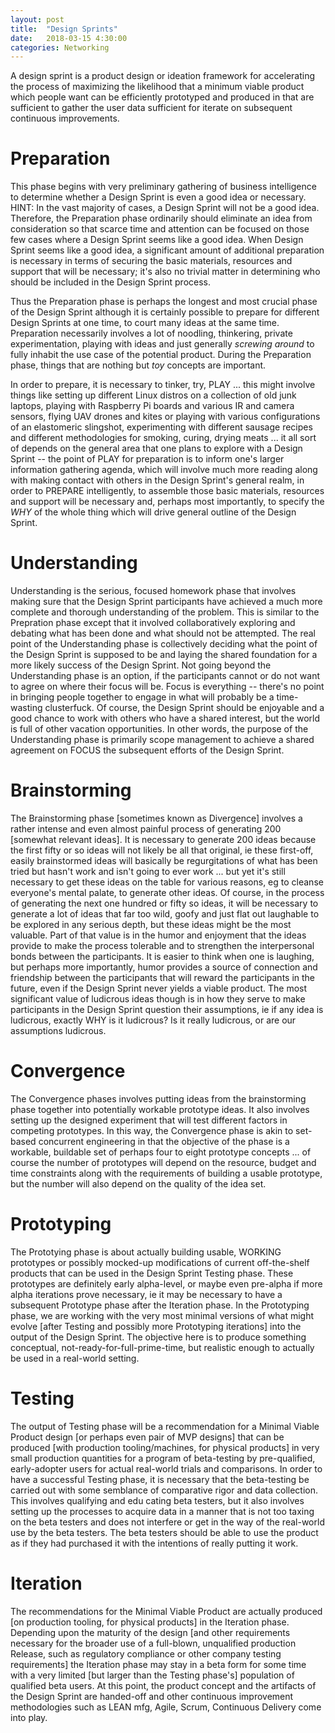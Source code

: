 ```yaml
---
layout: post
title:  "Design Sprints"
date:   2018-03-15 4:30:00
categories: Networking
---
```

A design sprint is a product design or ideation framework for accelerating the process of maximizing the likelihood that a minimum viable product which people want can be efficiently prototyped and produced in that are sufficient to gather the user data sufficient for iterate on subsequent continuous improvements.

# Preparation

This phase begins with very preliminary gathering of business intelligence to determine whether a Design Sprint is even a good idea or necessary. HINT: In the vast majority of cases, a Design Sprint will not be a good idea. Therefore, the Preparation phase ordinarily should eliminate an idea from consideration so that scarce time and attention can be focused on those few cases where a Design Sprint seems like a good idea.  When Design Sprint seems like a good idea, a significant amount of additional preparation is necessary in terms of securing the basic materials, resources and support that will be necessary; it's also no trivial matter in determining who should be included in the Design Sprint process.

Thus the Preparation phase is perhaps the longest and most crucial phase of the Design Sprint although it is certainly possible to prepare for different Design Sprints at one time, to court many ideas at the same time. Preparation necessarily involves a lot of noodling, thinkering, private experimentation, playing with ideas and just generally *screwing around* to fully inhabit the use case of the potential product. During the Preparation phase, things that are nothing but *toy* concepts are important.

In order to prepare, it is necessary to tinker, try, PLAY ... this might involve things like setting up different Linux distros on a collection of old junk laptops, playing with Raspberry Pi boards and various IR and camera sensors, flying UAV drones and kites or playing with various configurations of an elastomeric slingshot, experimenting with different sausage recipes and different methodologies for smoking, curing, drying meats ... it all sort of depends on the general area that one plans to explore with a Design Sprint -- the point of PLAY for preparation is to inform one's larger information gathering agenda, which will involve much more reading along with making contact with others in the Design Sprint's general realm, in order to PREPARE intelligently, to assemble those basic materials, resources and support will be necessary and, perhaps most importantly, to specify the *WHY* of the whole thing which will drive general outline of the Design Sprint.

# Understanding

Understanding is the serious, focused homework phase that involves making sure that the Design Sprint participants have achieved a much more complete and thorough understanding of the problem. This is similar to the Prepration phase except that it involved collaboratively exploring and debating what has been done and what should not be attempted. The real point of the Understanding phase is collectively deciding what the point of the Design Sprint is supposed to be and laying the shared foundation for a more likely success of the Design Sprint. Not going beyond the Understanding phase is an option, if the participants cannot or do not want to agree on where their focus will be. Focus is everything -- there's no point in bringing people together to engage in what will probably be a time-wasting clusterfuck. Of course, the Design Sprint should be enjoyable and a good chance to work with others who have a shared interest, but the world is full of other vacation opportunities. In other words, the purpose of the Understanding phase is primarily scope management to achieve a shared agreement on FOCUS the subsequent efforts of the Design Sprint.

# Brainstorming

The Brainstorming phase [sometimes known as Divergence] involves a rather intense and even almost painful process of generating 200 [somewhat relevant ideas]. It is necessary to generate 200 ideas because the first fifty or so ideas will not likely be all that original, ie these first-off, easily brainstormed ideas will basically be regurgitations of what has been tried but hasn't work and isn't going to ever work ... but yet it's still necessary to get these ideas on the table for various reasons, eg to cleanse everyone's mental palate, to generate other ideas. Of course, in the process of generating the next one hundred or fifty so ideas, it will be necessary to generate a lot of ideas that far too wild, goofy and just flat out laughable to be explored in any serious depth, but these ideas might be the most valuable. Part of that value is in the humor and enjoyment that the ideas provide to make the process tolerable and to strengthen the interpersonal bonds between the participants.  It is easier to think when one is laughing, but perhaps more importantly, humor provides a source of connection and friendship between the participants that will reward the participants in the future, even if the Design Sprint never yields a viable product.  The most significant value of ludicrous ideas though is in how they serve to make participants in the Design Sprint question their assumptions, ie if any idea is ludicrous, exactly WHY is it ludicrous? Is it really ludicrous, or are our assumptions ludicrous.

# Convergence

The Convergence phases involves putting ideas from the brainstorming phase together into potentially workable prototype ideas. It also involves setting up the designed experiment that will test different factors in competing prototypes. In this way, the Convergence phase is akin to set-based concurrent engineering in that the objective of the phase is a workable, buildable set of perhaps four to eight prototype concepts ... of course the number of prototypes will depend on the resource, budget and time constraints along with the requirements of building a usable prototype, but the number will also depend on the quality of the idea set.

# Prototyping

The Prototying phase is about actually building usable, WORKING prototypes or possibly mocked-up modifications of current off-the-shelf products that can be used in the Design Sprint Testing phase. These prototypes are definitely early alpha-level, or maybe even pre-alpha if more alpha iterations prove necessary, ie it may be necessary to have a subsequent Prototype phase after the Iteration phase. In the Prototyping phase, we are working with the very most minimal versions of what might evolve [after Testing and possibly more Prototyping iterations] into the output of the Design Sprint.  The objective here is to produce something conceptual, not-ready-for-full-prime-time, but realistic enough to actually be used in a real-world setting.

# Testing

The output of Testing phase will be a recommendation for a Minimal Viable Product design [or perhaps even pair of MVP designs] that can be produced [with production tooling/machines, for physical products] in very small production quantities for a program of beta-testing by pre-qualified, early-adopter users for actual real-world trials and comparisons. In order to have a successful Testing phase, it is necessary that the beta-testing be carried out with some semblance of comparative rigor and data collection. This involves qualifying and edu cating beta testers, but it also involves setting up the processes to acquire data in a manner that is not too taxing on the beta testers and does not interfere or get in the way of the real-world use by the beta testers. The beta testers should be able to use the product as if they had purchased it with the intentions of really putting it work.

# Iteration

The recommendations for the Minimal Viable Product are actually produced [on production tooling, for physical products] in the Iteration phase. Depending upon the maturity of the design [and other requirements necessary for the broader use of a full-blown, unqualified production Release, such as regulatory compliance or other company testing requirements] the Iteration phase may stay in a beta form for some time with a very limited [but larger than the Testing phase's] population of qualified beta users.  At this point, the product concept and the artifacts of the Design Sprint are handed-off and other continuous improvement methodologies such as LEAN mfg, Agile, Scrum, Continuous Delivery come into play.   
